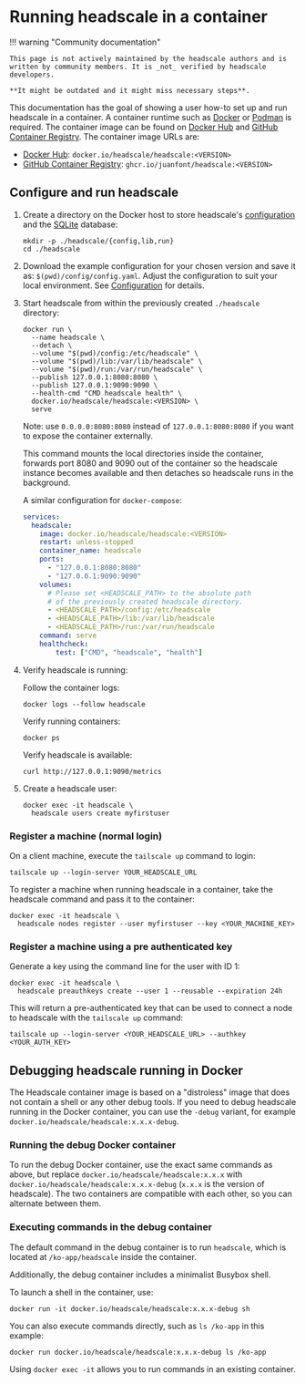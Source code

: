 # Running headscale in a container

!!! warning "Community documentation"

    This page is not actively maintained by the headscale authors and is
    written by community members. It is _not_ verified by headscale developers.

    **It might be outdated and it might miss necessary steps**.

This documentation has the goal of showing a user how-to set up and run headscale in a container. A container runtime
such as [Docker](https://www.docker.com) or [Podman](https://podman.io) is required. The container image can be found on
[Docker Hub](https://hub.docker.com/r/headscale/headscale) and [GitHub Container
Registry](https://github.com/juanfont/headscale/pkgs/container/headscale). The container image URLs are:

- [Docker Hub](https://hub.docker.com/r/headscale/headscale): `docker.io/headscale/headscale:<VERSION>`
- [GitHub Container Registry](https://github.com/juanfont/headscale/pkgs/container/headscale):
  `ghcr.io/juanfont/headscale:<VERSION>`

## Configure and run headscale

1.  Create a directory on the Docker host to store headscale's [configuration](../../ref/configuration.md) and the [SQLite](https://www.sqlite.org/) database:

    ```shell
    mkdir -p ./headscale/{config,lib,run}
    cd ./headscale
    ```

1.  Download the example configuration for your chosen version and save it as: `$(pwd)/config/config.yaml`. Adjust the
    configuration to suit your local environment. See [Configuration](../../ref/configuration.md) for details.

1.  Start headscale from within the previously created `./headscale` directory:

    ```shell
    docker run \
      --name headscale \
      --detach \
      --volume "$(pwd)/config:/etc/headscale" \
      --volume "$(pwd)/lib:/var/lib/headscale" \
      --volume "$(pwd)/run:/var/run/headscale" \
      --publish 127.0.0.1:8080:8080 \
      --publish 127.0.0.1:9090:9090 \
      --health-cmd "CMD headscale health" \
      docker.io/headscale/headscale:<VERSION> \
      serve
    ```

    Note: use `0.0.0.0:8080:8080` instead of `127.0.0.1:8080:8080` if you want to expose the container externally.

    This command mounts the local directories inside the container, forwards port 8080 and 9090 out of the container so
    the headscale instance becomes available and then detaches so headscale runs in the background.

    A similar configuration for `docker-compose`:

    ```yaml title="docker-compose.yaml"
    services:
      headscale:
        image: docker.io/headscale/headscale:<VERSION>
        restart: unless-stopped
        container_name: headscale
        ports:
          - "127.0.0.1:8080:8080"
          - "127.0.0.1:9090:9090"
        volumes:
          # Please set <HEADSCALE_PATH> to the absolute path
          # of the previously created headscale directory.
          - <HEADSCALE_PATH>/config:/etc/headscale
          - <HEADSCALE_PATH>/lib:/var/lib/headscale
          - <HEADSCALE_PATH>/run:/var/run/headscale
        command: serve
        healthcheck:
            test: ["CMD", "headscale", "health"]
    ```

1.  Verify headscale is running:

    Follow the container logs:

    ```shell
    docker logs --follow headscale
    ```

    Verify running containers:

    ```shell
    docker ps
    ```

    Verify headscale is available:

    ```shell
    curl http://127.0.0.1:9090/metrics
    ```

1.  Create a headscale user:

    ```shell
    docker exec -it headscale \
      headscale users create myfirstuser
    ```

### Register a machine (normal login)

On a client machine, execute the `tailscale up` command to login:

```shell
tailscale up --login-server YOUR_HEADSCALE_URL
```

To register a machine when running headscale in a container, take the headscale command and pass it to the container:

```shell
docker exec -it headscale \
  headscale nodes register --user myfirstuser --key <YOUR_MACHINE_KEY>
```

### Register a machine using a pre authenticated key

Generate a key using the command line for the user with ID 1:

```shell
docker exec -it headscale \
  headscale preauthkeys create --user 1 --reusable --expiration 24h
```

This will return a pre-authenticated key that can be used to connect a node to headscale with the `tailscale up` command:

```shell
tailscale up --login-server <YOUR_HEADSCALE_URL> --authkey <YOUR_AUTH_KEY>
```

## Debugging headscale running in Docker

The Headscale container image is based on a "distroless" image that does not contain a shell or any other debug tools. If you need to debug headscale running in the Docker container, you can use the `-debug` variant, for example `docker.io/headscale/headscale:x.x.x-debug`.

### Running the debug Docker container

To run the debug Docker container, use the exact same commands as above, but replace `docker.io/headscale/headscale:x.x.x` with `docker.io/headscale/headscale:x.x.x-debug` (`x.x.x` is the version of headscale). The two containers are compatible with each other, so you can alternate between them.

### Executing commands in the debug container

The default command in the debug container is to run `headscale`, which is located at `/ko-app/headscale` inside the container.

Additionally, the debug container includes a minimalist Busybox shell.

To launch a shell in the container, use:

```shell
docker run -it docker.io/headscale/headscale:x.x.x-debug sh
```

You can also execute commands directly, such as `ls /ko-app` in this example:

```shell
docker run docker.io/headscale/headscale:x.x.x-debug ls /ko-app
```

Using `docker exec -it` allows you to run commands in an existing container.
